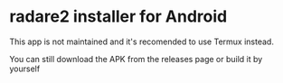 radare2 installer for Android
=============================

This app is not maintained and it's recomended to use Termux instead.

You can still download the APK from the releases page or build it by yourself
